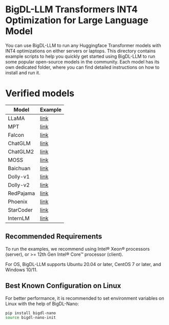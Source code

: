 # BigDL-LLM Transformers INT4 Optimization for Large Language Model
You can use BigDL-LLM to run any Huggingface Transformer models with INT4 optimizations on either servers or laptops. This directory contains example scripts to help you quickly get started using BigDL-LLM to run some popular open-source models in the community. Each model has its own dedicated folder, where you can find detailed instructions on how to install and run it.

# Verified models
| Model     | Example                                                  |
|-----------|----------------------------------------------------------|
| LLaMA     | [link](vicuna)    |
| MPT       | [link](mpt)       |
| Falcon    | [link](falcon)    |
| ChatGLM   | [link](chatglm)   | 
| ChatGLM2  | [link](chatglm2)  | 
| MOSS      | [link](moss)      | 
| Baichuan  | [link](baichuan)  | 
| Dolly-v1  | [link](dolly_v1)  | 
| Dolly-v2  | [link](dolly_v2)  | 
| RedPajama | [link](redpajama) | 
| Phoenix   | [link](phoenix)   | 
| StarCoder | [link](starcoder) | 
| InternLM  | [link](internlm)  | 

## Recommended Requirements
To run the examples, we recommend using Intel® Xeon® processors (server), or >= 12th Gen Intel® Core™ processor (client).

For OS, BigDL-LLM supports Ubuntu 20.04 or later, CentOS 7 or later, and Windows 10/11.

## Best Known Configuration on Linux
For better performance, it is recommended to set environment variables on Linux with the help of BigDL-Nano:
```bash
pip install bigdl-nano
source bigdl-nano-init
```
